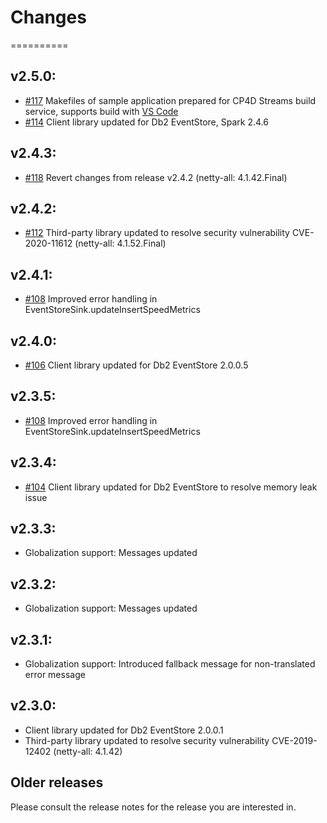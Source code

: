 # Changes
==========

## v2.5.0:
* [#117](https://github.com/IBMStreams/streamsx.eventstore/issues/117) Makefiles of sample application prepared for CP4D Streams build service, supports build with [VS Code](https://marketplace.visualstudio.com/items?itemName=IBM.ibm-streams)
* [#114](https://github.com/IBMStreams/streamsx.eventstore/issues/112) Client library updated for Db2 EventStore, Spark 2.4.6

## v2.4.3:
* [#118](https://github.com/IBMStreams/streamsx.eventstore/issues/118) Revert changes from release v2.4.2 (netty-all: 4.1.42.Final)

## v2.4.2:
* [#112](https://github.com/IBMStreams/streamsx.eventstore/issues/112) Third-party library updated to resolve security vulnerability CVE-2020-11612 (netty-all: 4.1.52.Final)

## v2.4.1:
* [#108](https://github.com/IBMStreams/streamsx.eventstore/issues/108) Improved error handling in EventStoreSink.updateInsertSpeedMetrics

## v2.4.0:
* [#106](https://github.com/IBMStreams/streamsx.eventstore/issues/106) Client library updated for Db2 EventStore 2.0.0.5

## v2.3.5:
* [#108](https://github.com/IBMStreams/streamsx.eventstore/issues/108) Improved error handling in EventStoreSink.updateInsertSpeedMetrics

## v2.3.4:
* [#104](https://github.com/IBMStreams/streamsx.eventstore/issues/104) Client library updated for Db2 EventStore to resolve memory leak issue

## v2.3.3:
* Globalization support: Messages updated

## v2.3.2:
* Globalization support: Messages updated

## v2.3.1:
* Globalization support: Introduced fallback message for non-translated error message

## v2.3.0:
* Client library updated for Db2 EventStore 2.0.0.1
* Third-party library updated to resolve security vulnerability CVE-2019-12402 (netty-all: 4.1.42)

## Older releases
Please consult the release notes for the release you are interested in.
